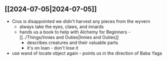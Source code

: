 ## [[2024-07-05|2024-07-05]]
- Crus is disappointed we didn't harvest any pieces from the wyvern
	- always take the eyes, claws, and innards
	- hands us a book to help with Alchemy for Beginners - [[../Things/Innies and Outies|Innies and Outies]]
		- describes creatures and their valuable parts
		- it's on loan - don't lose it
- use wand of locate object again - points us in the direction of Baba Yaga
